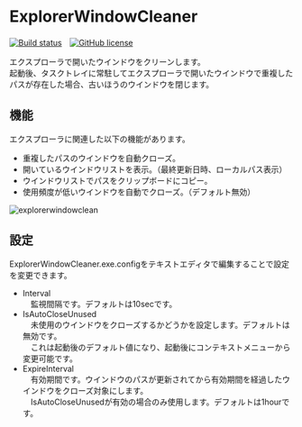 # ExplorerWindowCleaner

[![Build status](https://ci.appveyor.com/api/projects/status/tiy31lavkila6ncy?svg=true)](https://ci.appveyor.com/project/finalstream/explorerwindowcleaner)　[![GitHub license](https://img.shields.io/github/license/finalstream/ExplorerWindowCleaner.svg)]()

エクスプローラで開いたウインドウをクリーンします。  
起動後、タスクトレイに常駐してエクスプローラで開いたウインドウで重複したパスが存在した場合、古いほうのウインドウを閉じます。

## 機能
エクスプローラに関連した以下の機能があります。

* 重複したパスのウインドウを自動クローズ。
* 開いているウインドウリストを表示。（最終更新日時、ローカルパス表示）
* ウインドウリストでパスをクリップボードにコピー。
* 使用頻度が低いウインドウを自動でクローズ。（デフォルト無効）

![explorerwindowclean](https://cloud.githubusercontent.com/assets/3516444/10121298/eb96e36a-651f-11e5-84f9-e101b03b7bac.png)

## 設定
ExplorerWindowCleaner.exe.configをテキストエディタで編集することで設定を変更できます。  

* Interval  
　監視間隔です。デフォルトは10secです。
* IsAutoCloseUnused  
　未使用のウインドウをクローズするかどうかを設定します。デフォルトは無効です。  
　これは起動後のデフォルト値になり、起動後にコンテキストメニューから変更可能です。  
* ExpireInterval  
　有効期間です。ウインドウのパスが更新されてから有効期間を経過したウインドウをクローズ対象にします。  
　IsAutoCloseUnusedが有効の場合のみ使用します。デフォルトは1hourです。  
